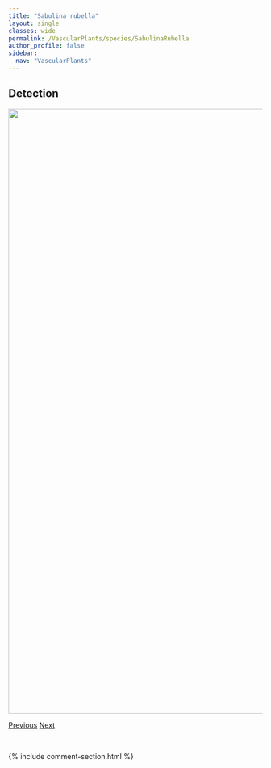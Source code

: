 ```yaml
---
title: "Sabulina rubella"
layout: single
classes: wide
permalink: /VascularPlants/species/SabulinaRubella
author_profile: false
sidebar:
  nav: "VascularPlants"
---
```


<h2>Detection</h2>

<a href="https://drive.google.com/uc?export=view&id=1UCEK9PVlhjC_eH472nQHZ0rU4SOHsthk">
<img src="https://drive.google.com/uc?export=view&id=1UCEK9PVlhjC_eH472nQHZ0rU4SOHsthk" height = "1200" width = "800">
</a>


<a href="/DevelopmentWebsite/VascularPlants/species/SabulinaNuttallii" class="pagination--pager" title="Sabulina nuttallii">Previous</a> <a href="/DevelopmentWebsite/VascularPlants/species/SagittariaCuneata" class="pagination--pager" title="Sagittaria cuneata">Next</a>

<p>&nbsp;</p>

{% include comment-section.html %}
